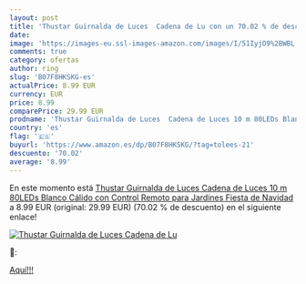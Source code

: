```yaml
---
layout: post
title: 'Thustar Guirnalda de Luces  Cadena de Lu con un 70.02 % de descuento'
date: 
image: 'https://images-eu.ssl-images-amazon.com/images/I/51IyjO9%2BWBL._SL200_.jpg'
comments: true
category: ofertas
author: ring
slug: 'B07F8HKSKG-es'
actualPrice: 8.99 EUR
currency: EUR
price: 8.99
comparePrice: 29.99 EUR
prodname: 'Thustar Guirnalda de Luces  Cadena de Luces 10 m 80LEDs Blanco Cálido con Control Remoto para Jardines Fiesta de Navidad'
country: 'es'
flag: '🇪🇸'
buyurl: 'https://www.amazon.es/dp/B07F8HKSKG/?tag=tolees-21'
descuento: '70.02'
average: '8.99'
---
```


En este momento está [Thustar Guirnalda de Luces  Cadena de Luces 10 m 80LEDs Blanco Cálido con Control Remoto para Jardines Fiesta de Navidad](https://www.amazon.es/dp/B07F8HKSKG/?tag=tolees-21) a 8.99 EUR (original: 29.99 EUR) (70.02 %  de descuento) en el siguiente enlace!

[![Thustar Guirnalda de Luces  Cadena de Lu](https://images-eu.ssl-images-amazon.com/images/I/51IyjO9%2BWBL._SL200_.jpg)](https://www.amazon.es/dp/B07F8HKSKG/?tag=tolees-21)

🔎:


[Aquí!!!](https://www.amazon.es/dp/B07F8HKSKG/?tag=tolees-21)
